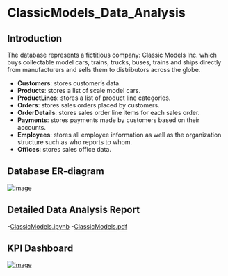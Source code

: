 # ClassicModels_Data_Analysis

## Introduction
 
The database represents a fictitious company: Classic Models Inc. which buys
collectable model cars, trains, trucks, buses, trains and ships directly from manufacturers and sells them to
distributors across the globe.

- __Customers__: stores customer’s data.
- __Products__: stores a list of scale model cars.
- __ProductLines__: stores a list of product line categories.
- __Orders__: stores sales orders placed by customers.
- __OrderDetails__: stores sales order line items for each sales order.
- __Payments__: stores payments made by customers based on their accounts.
- __Employees__: stores all employee information as well as the organization structure such as who reports to whom.
- __Offices__: stores sales office data.

## Database ER-diagram


![image](https://github.com/user-attachments/assets/8812f268-9d7a-4aeb-a551-0153e1f2428c)

## Detailed Data Analysis Report

-[ClassicModels.ipynb](https://github.com/pjluvi/ClassicModels_Data_Analysis/blob/main/ClassicModels_DA.ipynb "NoteBook")
-[ClassicModels.pdf](https://github.com/pjluvi/ClassicModels_Data_Analysis/blob/main/ClassicModels_DA.pdf "PDF")

## KPI Dashboard

[![image](https://github.com/user-attachments/assets/b40e1786-4363-4eb8-b126-3bdcaa44c144)](https://app.powerbi.com/view?r=eyJrIjoiNDM5ZjgwY2ItYjllNC00Mzk4LTk0YTQtNTU5YWJmNTdiYTQzIiwidCI6ImQ2MzZhZjI0LTE3MDAtNGM5NS1iZTlmLTk1ZjY5MmVkN2Q4MiJ9&embedImagePlaceholder=true "Click to open dashboard")